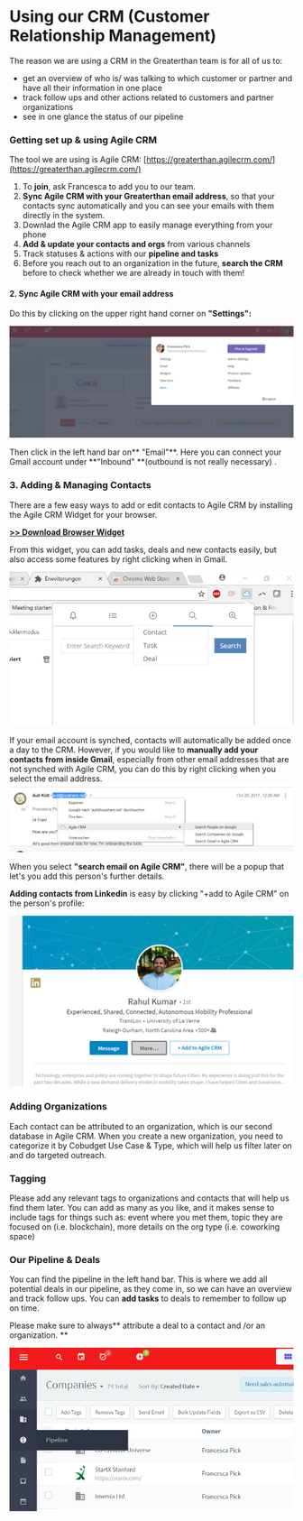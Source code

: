 # Using our CRM \(Customer Relationship Management\)

The reason we are using a CRM in the Greaterthan team is for all of us to:

* get an overview of who is/ was talking to which customer or partner and have all their information in one place
* track follow ups and other actions related to customers and partner organizations
* see in one glance the status of our pipeline 

### Getting set up & using Agile CRM

The tool we are using is Agile CRM: [https://greaterthan.agilecrm.com/](https://greaterthan.agilecrm.com/)

1. To **join**, ask Francesca to add you to our team. 
2. **Sync Agile CRM with your Greaterthan email address**, so that your contacts sync automatically and you can see your emails with them directly in the system.
3. Downlad the Agile CRM app to easily manage everything from your phone
4. **Add & update your contacts and orgs** from various channels
5. Track statuses & actions with our **pipeline and tasks**
6. Before you reach out to an organization in the future, **search the CRM** before to check whether we are already in touch with them!

#### 2. Sync Agile CRM with your email address

Do this by clicking on the upper right hand corner on **"Settings":**

![](/assets/agilecrm1.png)

Then click in the left hand bar on** "Email"**. Here you can connect your Gmail account under **"Inbound" **\(outbound is not really necessary\) .

### 3. Adding & Managing Contacts

There are a few easy ways to add or edit contacts to Agile CRM by installing the Agile CRM Widget for your browser.

[**&gt;&gt; Download Browser Widget**](https://chrome.google.com/webstore/detail/agile-crm/eofoblinhpjfhkjlfckmeidagfogclib?utm_source=chrome-app-launcher-info-dialog)

From this widget, you can add tasks, deals and new contacts easily, but also access some features by right clicking when in Gmail.

![](/assets/widgetagile.png)

If your email account is synched, contacts will automatically be added once a day to the CRM. However, if you would like to **manually add your contacts from inside Gmail**, especially from other email addresses that are not synched with Agile CRM, you can do this by right clicking when you select the email address. ![](/assets/agilecontacts.png)

When you select **"search email on Agile CRM"**, there will be a popup that let's you add this person's further details.

**Adding contacts from Linkedin** is easy by clicking "+add to Agile CRM" on the person's profile:

![](/assets/agilelinkedin.png)

### Adding Organizations

Each contact can be attributed to an organization, which is our second database in Agile CRM. When you create a new organization, you need to categorize it by Cobudget Use Case & Type, which will help us filter later on and do targeted outreach.

### **Tagging**

Please add any relevant tags to organizations and contacts that will help us find them later. You can add as many as you like, and it makes sense to include tags for things such as: event where you met them, topic they are focused on \(i.e. blockchain\), more details on the org type \(i.e. coworking space\)

### Our Pipeline & Deals

You can find the pipeline in the left hand bar. This is where we add all potential deals in our pipeline, as they come in, so we can have an overview and track follow ups. You can **add tasks** to deals to remember to follow up on time.

Please make sure to always** attribute a deal to a contact and /or an organization. **

![](/assets/agilecrm4.png)

